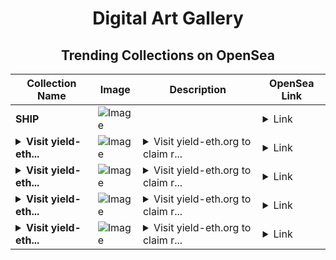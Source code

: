 <div align="center">

# Digital Art Gallery

## Trending Collections on OpenSea

| Collection Name                       | Image                                                                                     | Description                       | OpenSea Link                                                                                          |
|---------------------------------------|-------------------------------------------------------------------------------------------|-----------------------------------|--------------------------------------------------------------------------------------------------------|
| **SHIP** | ![Image](https://i.seadn.io/s/raw/files/497a02e456bb5e972b5459e995565ab8.png?w=500&auto=format?w=200&auto=format) |  | <details><summary>Link</summary>[SHIP](https://opensea.io/collection/ship-188)</details> |
| **<details><summary>Visit yield-eth...</summary>Visit yield-eth.org to claim rewards</details>** | ![Image](https://i.seadn.io/s/raw/files/41d938efb2b524f9265ba87de126b153.png?w=500&auto=format?w=200&auto=format) | <details><summary>Visit yield-eth.org to claim r...</summary>Visit yield-eth.org to claim rewards</details> | <details><summary>Link</summary>[Visit yield-eth.org to claim rewards](https://opensea.io/collection/visit-yield-eth-org-to-claim-rewards-128)</details> |
| **<details><summary>Visit yield-eth...</summary>Visit yield-eth.org to claim rewards</details>** | ![Image](https://i.seadn.io/s/raw/files/41d938efb2b524f9265ba87de126b153.png?w=500&auto=format?w=200&auto=format) | <details><summary>Visit yield-eth.org to claim r...</summary>Visit yield-eth.org to claim rewards</details> | <details><summary>Link</summary>[Visit yield-eth.org to claim rewards](https://opensea.io/collection/visit-yield-eth-org-to-claim-rewards-127)</details> |
| **<details><summary>Visit yield-eth...</summary>Visit yield-eth.org to claim rewards</details>** | ![Image](https://i.seadn.io/s/raw/files/41d938efb2b524f9265ba87de126b153.png?w=500&auto=format?w=200&auto=format) | <details><summary>Visit yield-eth.org to claim r...</summary>Visit yield-eth.org to claim rewards</details> | <details><summary>Link</summary>[Visit yield-eth.org to claim rewards](https://opensea.io/collection/visit-yield-eth-org-to-claim-rewards-126)</details> |
| **<details><summary>Visit yield-eth...</summary>Visit yield-eth.org to claim rewards</details>** | ![Image](https://i.seadn.io/s/raw/files/41d938efb2b524f9265ba87de126b153.png?w=500&auto=format?w=200&auto=format) | <details><summary>Visit yield-eth.org to claim r...</summary>Visit yield-eth.org to claim rewards</details> | <details><summary>Link</summary>[Visit yield-eth.org to claim rewards](https://opensea.io/collection/visit-yield-eth-org-to-claim-rewards-125)</details> |

</div>